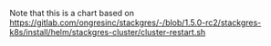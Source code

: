 Note that this is a chart based on https://gitlab.com/ongresinc/stackgres/-/blob/1.5.0-rc2/stackgres-k8s/install/helm/stackgres-cluster/cluster-restart.sh